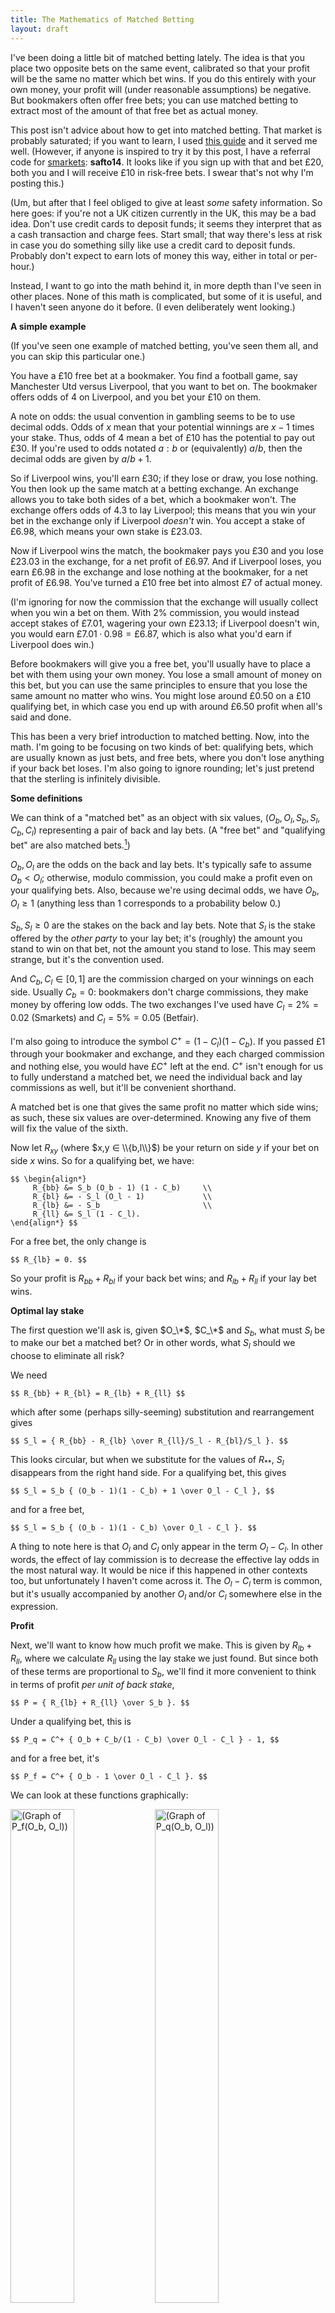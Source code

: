 ```yaml
---
title: The Mathematics of Matched Betting
layout: draft
---
```

I've been doing a little bit of matched betting lately. The idea is that you place two opposite bets on the same event, calibrated so that your profit will be the same no matter which bet wins. If you do this entirely with your own money, your profit will (under reasonable assumptions) be negative. But bookmakers often offer free bets; you can use matched betting to extract most of the amount of that free bet as actual money.

This post isn't advice about how to get into matched betting. That market is probably saturated; if you want to learn, I used [this guide](https://matchedbettingblog.com/matched-betting-intro/) and it served me well. (However, if anyone is inspired to try it by this post, I have a referral code for [smarkets](https://smarkets.com): **safto14**. It looks like if you sign up with that and bet $£20$, both you and I will receive $£10$ in risk-free bets. I swear that's not why I'm posting this.)

(Um, but after that I feel obliged to give at least *some* safety information. So here goes: if you're not a UK citizen currently in the UK, this may be a bad idea. Don't use credit cards to deposit funds; it seems they interpret that as a cash transaction and charge fees. Start small; that way there's less at risk in case you do something silly like use a credit card to deposit funds. Probably don't expect to earn lots of money this way, either in total or per-hour.)

Instead, I want to go into the math behind it, in more depth than I've seen in other places. None of this math is complicated, but some of it is useful, and I haven't seen anyone do it before. (I even deliberately went looking.)

**A simple example**

(If you've seen one example of matched betting, you've seen them all, and you can skip this particular one.)

You have a $£10$ free bet at a bookmaker. You find a football game, say Manchester Utd versus Liverpool, that you want to bet on. The bookmaker offers odds of $4$ on Liverpool, and you bet your $£10$ on them.

A note on odds: the usual convention in gambling seems to be to use decimal odds. Odds of $x$ mean that your potential winnings are $x-1$ times your stake. Thus, odds of $4$ mean a bet of $£10$ has the potential to pay out $£30$. If you're used to odds notated $a:b$ or (equivalently) $a/b$, then the decimal odds are given by $a/b + 1$.

So if Liverpool wins, you'll earn $£30$; if they lose or draw, you lose nothing. You then look up the same match at a betting exchange. An exchange allows you to take both sides of a bet, which a bookmaker won't. The exchange offers odds of $4.3$ to lay Liverpool; this means that you win your bet in the exchange only if Liverpool *doesn't* win. You accept a stake of $£6.98$, which means your own stake is $£23.03$.

Now if Liverpool wins the match, the bookmaker pays you $£30$ and you lose $£23.03$ in the exchange, for a net profit of $£6.97$. And if Liverpool loses, you earn $£6.98$ in the exchange and lose nothing at the bookmaker, for a net profit of $£6.98$. You've turned a $£10$ free bet into almost $£7$ of actual money.

(I'm ignoring for now the commission that the exchange will usually collect when you win a bet on them. With $2\%$ commission, you would instead accept stakes of $£7.01$, wagering your own $£23.13$; if Liverpool doesn't win, you would earn $£7.01 · 0.98 = £6.87$, which is also what you'd earn if Liverpool does win.)

Before bookmakers will give you a free bet, you'll usually have to place a bet with them using your own money. You lose a small amount of money on this bet, but you can use the same principles to ensure that you lose the same amount no matter who wins. You might lose around $£0.50$ on a $£10$ qualifying bet, in which case you end up with around $£6.50$ profit when all's said and done.

This has been a very brief introduction to matched betting. Now, into the math. I'm going to be focusing on two kinds of bet: qualifying bets, which are usually known as just bets, and free bets, where you don't lose anything if your back bet loses. I'm also going to ignore rounding; let's just pretend that the sterling is infinitely divisible.

**Some definitions**

We can think of a "matched bet" as an object with six values, $(O_b, O_l, S_b, S_l, C_b, C_l)$ representing a pair of back and lay bets. (A "free bet" and "qualifying bet" are also matched bets.[^risk-free])

$O_b, O_l$ are the odds on the back and lay bets. It's typically safe to assume $O_b < O_l$; otherwise, modulo commission, you could make a profit even on your qualifying bets. Also, because we're using decimal odds, we have $O_b, O_l ≥ 1$ (anything less than $1$ corresponds to a probability below $0$.)

$S_b, S_l ≥ 0$ are the stakes on the back and lay bets. Note that $S_l$ is the stake offered by the *other party* to your lay bet; it's (roughly) the amount you stand to win on that bet, not the amount you stand to lose. This may seem strange, but it's the convention used.

And $C_b, C_l ∈ [0, 1]$ are the commission charged on your winnings on each side. Usually $C_b = 0$: bookmakers don't charge commissions, they make money by offering low odds. The two exchanges I've used have $C_l = 2\% = 0.02$ (Smarkets) and $C_l = 5\% = 0.05$ (Betfair).

I'm also going to introduce the symbol $C^+ = (1 - C_l)(1 - C_b)$. If you passed $£1$ through your bookmaker and exchange, and they each charged commission and nothing else, you would have $£C^+$ left at the end. $C^+$ isn't enough for us to fully understand a matched bet, we need the individual back and lay commissions as well, but it'll be convenient shorthand.

A matched bet is one that gives the same profit no matter which side wins; as such, these six values are over-determined. Knowing any five of them will fix the value of the sixth.

Now let $R_{xy}$ (where $x,y ∈ \\{b,l\\}$) be your return on side $y$ if your bet on side $x$ wins. So for a qualifying bet, we have:

    $$ \begin{align*}
         R_{bb} &= S_b (O_b - 1) (1 - C_b)     \\
         R_{bl} &= - S_l (O_l - 1)             \\
         R_{lb} &= - S_b                       \\
         R_{ll} &= S_l (1 - C_l).
    \end{align*} $$

For a free bet, the only change is

    $$ R_{lb} = 0. $$

So your profit is $R_{bb} + R_{bl}$ if your back bet wins; and $R_{lb} + R_{ll}$ if your lay bet wins.

**Optimal lay stake**

The first question we'll ask is, given $O_\*$, $C_\*$ and $S_b$, what must $S_l$ be to make our bet a matched bet? Or in other words, what $S_l$ should we choose to eliminate all risk?

We need

    $$ R_{bb} + R_{bl} = R_{lb} + R_{ll} $$

which after some (perhaps silly-seeming) substitution and rearrangement gives

    $$ S_l = { R_{bb} - R_{lb} \over R_{ll}/S_l - R_{bl}/S_l }. $$

This looks circular, but when we substitute for the values of $R_{**}$, $S_l$ disappears from the right hand side. For a qualifying bet, this gives

    $$ S_l = S_b { (O_b - 1)(1 - C_b) + 1 \over O_l - C_l }, $$

and for a free bet,

    $$ S_l = S_b { (O_b - 1)(1 - C_b) \over O_l - C_l }. $$

A thing to note here is that $O_l$ and $C_l$ only appear in the term $O_l - C_l$. In other words, the effect of lay commission is to decrease the effective lay odds in the most natural way. It would be nice if this happened in other contexts too, but unfortunately I haven't come across it. The $O_l - C_l$ term is common, but it's usually accompanied by another $O_l$ and/or $C_l$ somewhere else in the expression.

**Profit**

Next, we'll want to know how much profit we make. This is given by $R_{lb} + R_{ll}$, where we calculate $R_{ll}$ using the lay stake we just found. But since both of these terms are proportional to $S_b$, we'll find it more convenient to think in terms of profit *per unit of back stake*,

    $$ P = { R_{lb} + R_{ll} \over S_b }. $$

Under a qualifying bet, this is

    $$ P_q = C^+ { O_b + C_b/(1 - C_b) \over O_l - C_l } - 1, $$

and for a free bet, it's

    $$ P_f = C^+ { O_b - 1 \over O_l - C_l }. $$

We can look at these functions graphically:

<a href="/images/matched-betting/Pf_Ob_Ol.png"><img src="/images/matched-betting/Pf_Ob_Ol.png" alt="(Graph of P_f(O_b, O_l))" style="width: 45%"></a>
<a href="/images/matched-betting/Pq_Ob_Ol.png"><img src="/images/matched-betting/Pq_Ob_Ol.png" alt="(Graph of P_q(O_b, O_l))" style="width: 45%"></a>

*(images link to full-size versions)*

each line represents a contour of the function, a set of points that all have the same profit. The sets of contours look superficially similar, but they're generally steeper for a free bet. In both cases, profit increases with $O_b$ and decreases with $O_l$.

We can reparameterise in terms of $O_b$ and $σ = O_l - O_b$, the spread between the back and lay odds. Since $O_l ≥ O_b$, we only need to consider $σ ≥ 0$. This gives us

    $$ \begin{align*}
        P_q &= C^+ { O_b + C_b/(1 - C_b) \over O_b + σ - C_l } - 1  \\
        P_f &= C^+ { O_b - 1 \over O_b + σ - C_l }.
    \end{align*} $$

These are more distinct. Looking at these graphs, it seems that for a qualifying bet, having low $σ$ is more significant than having high $O_b$; but for a free bet, having high $O_b$ is more significant than having low $σ$. We'll make this more precise later.

We can also look at $P_q - P_f$, the difference in profit between a qualifying bet and a free bet. This isn't particularly useful to compare bets: you place qualifying bets to get free bets, and you place free bets to get qualifying bets, and if you're doing pure matched betting, I don't think you'll ever be asking yourself *should I place this bet free or as a qualifier?* Still, the difference is

    $$ P_q - P_f = { 1 \over O_l - C_l } - 1
                 = { 1 - (O_l - C_l) \over O_l - C_l }. $$

If your $O_l$ is unrealistically tiny, you'll make slightly more money on a qualifier than a free bet. But the more $O_l$ grows, the worse a qualifier becomes relative to a free bet. This, too, is suggestive that you should be looking at different sorts of bets for your qualifiers and your free bets.

**Liability**

One more thing is important when making a matched bet: lay liability. This is how much you stand to lose on the exchange where you make your lay bet. It's only important for boring real-world reasons like liquidity and exogenous risk. You need to have this much money in your account at the exchange, which means you need to be able to spare it from your bank account for a week or so. Low-liability bets are also safer if something goes wrong, which makes them a good choice for early dabblers in matched betting.

Liability is simply given by $-R_{bl} = S_l (O_l - 1)$, which is

    $$ S_b (O_l - 1) { (O_b - 1)(1 - C_b) - 1 \over O_l - C_l } $$

for a qualifying bet and

    $$ S_b (O_l - 1) { (O_b - 1)(1 - C_b) \over O_l - C_l }  $$

for a free bet.

Unlike profit, liability increases with both $O_b$ and $O_l$. But it increases arbitrarily with $O_b$, and asymtotically with $O_l$; it's bounded above by roughly $S_b O_b$ for a qualifying bet and $S_b (O_b - 1)$ for a free bet.

**Improving on a free bet**

Matched bet calculators aren't hard to find, and what I've given so far is nothing that they can't do for you. But they don't tell you everything you might want to know. Let's look at a bet, and see how we might find a better bet. Since the two types have different behaviours, we'll treat them separately.

To maximise profit, we usually need to consider that $S_b, C_b$ and $C_l$ are fixed, and find the dependence of $P$ on $O_b$ and $O_l$. For a free bet, that means we want to maximise the term

    $$ P_f ∝ {O_b - 1 \over O_l - C_l}. $$

This tells us a few things. The first is that we want high back odds and low lay odds. We already knew that, and it's not very helpful; we expect back and lay odds to more-or-less rise and fall together. It also tells us that adding a constant to both odds will increase profit; odds of 5 and 6 will be better than odds of 4 and 5. (This, too, we could have deduced before; or we could have seen it on the graph of $P_f(O_b, σ)$.)

But consider what happens when $σ = 0$. Then the term in question is

    $$ { O_b - 1 \over O_b - C_l } $$

which, as $O_b$ ranges from $1$ to $∞$, takes all values in $[0, 1)$. But when $σ > 0$, the possible values are exactly the same; high $σ$ changes the $O_b$ that gives you any particular profit, but it doesn't make any profit value available or unavailable.

What that means is: given any free bet, we can construct another free bet with equal profit but $σ = 0$, not changing $S_b$ or $C_\*$.

Or: given odds $O_b, O_l$, we can calulate the odds $O'$ that would give you the same profit, if you could find these odds for both a back and a lay bet.

In turn, that tells you that if you want to improve your profits, you can ignore bets with $O_b < O'$. (Because for those bets, $P_f(O_b, σ) < P_f(O', σ) ≤ P_f(O', 0)$. The first inequality comes from adding a constant to both odds, and the second comes from reducing $O_l$.) This is a useful thing to know, that matched bet calculators don't tell you.

To find $O'$, we set

    $$ { O_b - 1 \over O_l - C_l } = { O' - 1 \over O' - C_l } $$

and deduce

    $$ \begin{align*}
        O' &= { O_l - O_bC_l \over 1 + O_l - O_b - C_l } \\
           &= O_b { 1 - C_l + σ/O_b \over 1 - C_l + σ }.
    \end{align*} $$

The expression with $σ$ isn't exactly simpler, but I think it's more aesthetically pleasing. (Consider that $1-C_l$ is approximately as fundamental as $C_l$ itself.)

We can also calculate $O'$ and $P_f$ as functions of each other:

    $$ P_f = C^+ { O' - 1 \over O' - C_l }                 \\
       O' = { C_lP_f - C^+ \over P_f - C^+ } $$

(image)

$P_f$ approaches an asymtote at $C^+$, but slowly. With $C_b = 0, C_l = 0.02$, extracting $80\%$ of a free bet is only possible if $O_b ≥ 5.36$. For $90\%$, you need $O_b ≥ 12.03$. Such bets are somewhat rare in my experience, and typically have high spread.

We can go more general. Given a profit, we can calculate the level curve of all bets which generate that profit; the case $σ=0$ gives us only a single point on that curve. The curve divides bet-space into two regions, so that it's easy to see whether a bet gives more or less than this amount of profit.

(Earlier we saw this level curve graphically, for certain specific profits. Now we find the explicit formula for the curve.)

We already have

    $$ \begin{align*}
        P_f &= C^+ { O_b - 1 \over O_l - C_l }    \\
            &= C^+ { O_b - 1 \over O_b + σ - C_l },
    \end{align*} $$

and it's just a matter of rearranging these:

    $$ O_b C^+ = P_f (O_l - C_l) + C^+\\
       O_b (C^+ - P_f) = P_f (σ - C_l) + C^+. $$

These two equations can be used to find $O_b$ in terms of $O_l$ or $σ$, and vice-versa. Both are very simple at heart: they're linear relationships, that could be rearranged to the form $y = mx + c$.

Looking more closely at the second one, notice that $C^+$ is the upper bound on profit. So the term $C^+ - P_f$ can be thought of as how much profit is being left on the table, compared to what you could hypothetically get if odds of $∞$ were a thing. The less profit you leave behind, the less $σ$ has to change to compensate for a given change in $O_b$. In other words, when profit is high, the level curve on the graph of $P_f(O_b, σ)$ becomes shallower, as we saw above.

**Improving on a qualifying bet**

For a qualifying bet, we can't quite do the same thing. If we temporarily assume $C_b = 0$, then the term we want to maximise is

    $$ P_q + 1 ∝ {O_b \over O_l - C_l}. $$

This doesn't work the same as the equivalent term for a free bet. If you keep $σ$ fixed and consider profit as a function of $O_b$, then this function acts differently depending on $\mathrm{sgn}(σ - C_l)$. If $σ ≤ C_l$, then regardless of $O_b$ you get more profit than is ever possible with $σ > C_l$.

This isn't immediately practically important, because $σ > C_l$ is a pretty safe assumption. But it's mathematically significant. For a free bet, setting $σ$ to $0$ doesn't rule out any profit levels, so we could ask "how would we get this particular profit with $σ = 0$?" If we try to ask that for a qualifying bet, the answer is typically that we can't. So the approach we used for a free bet doesn't work on a qualifying bet.

We also can't set $O_b$ to its best possible value, because it can go arbitrarily high. But we can try setting it to its limiting worst value ($O_b = 1$). We find $σ'$ such that

    $$ { O_b + C_b/(1 - C_b) \over O_b + σ - C_l }
       = { 1 + C_b/(1 - C_b) \over 1 + σ' - C_l }, $$

which gives us

    $$ σ' = { σ + (O_b - 1)(1 - C^+) \over 1 + (O_b - 1)(1 - C_b) } $$

Now we know that any bet with a spread less than $σ'$ will give better profit than the bet we started with. Unfortunately, I think this still isn't as good as what we got for a free bet, for three reasons.

1. For a free bet, we had an easy negative test: some bets (those with $O_b < O'$) could be ruled out on a glance, but verifying them took more work. Here, the test is positive: some bets (those with $σ < σ'$) can be accepted on a glance, but verifying the others takes more work.[^graph-shape]

    In practice, I expect the positive test will almost alway be inconclusive, meaning you still need to do the more difficult check on every bet. (I haven't done enough betting myself, while writing this, to say from experience.)

2. My workflow is to find a plausible-looking back bet and then see how it would be matched. With a free bet, I can run the easy test without looking for the match. For a qualifying bet, I need to find both sides of the bet before I can run the easy test.

3. Qualifying bets often must be placed at a minimum odds (on the back side) in order to count. That typically rules out the lowest-spread bets (see below digression).

Still, this is what we have. Following a similar theme as before, we can calculate $σ'$ and $P_q$ as functions of each other:

    $$ P_q = { 1 - C_l \over 1 - C_l + σ' } - 1 \\
       σ' = { 1 - C_l \over P_q + 1 } + C_l - 1. $$

(Note that these equations don't contain $C_b$. That's not because we're assuming it's $0$: when you set $O_b = 1$, $C_b$ completely disappears from the equation for $P_q$.)

(image)

Interestingly, the bounds of $P_q$ don't depend on commission at all. As $σ'$ grows, $P_q$ always approaches an asymtote at $-1$, which isn't surprising: you can't quite lose your entire back stake, but you can get arbitrarily close to that, even with no commission.

On the other edge of the graph, we always have $P_q(O_b=1, σ'=0) = 0$. (That may not be clear on this image, but it's easy to see algrebraically.) That's because at $O_b = O_l = 1$, both bets are completely one-sided. On the back side you have a chance of losing money, but no way to win it; on the lay side you have a chance of winning money, but no way to lose it. In particular, if the back bet wins, you make no profit or loss on either bet, so commission is irrelevant. And so the lay stake is calibrated for your lay winnings, after commission, to cancel out your back loss. (But if someone is willing to give you free maybe-money, you might as well ask for as much maybe-money as they're willing to give you.)

And again, given profit, we can calculate the level curve of bets which return that profit. Unsurprisingly, we find another linear relationship; it comes to

    $$ O_bC^+ + C_b(1 - C_l) = (Pq + 1)(Ol - Cl) \\
       O_b(1 - C_b - Λ) + C_b = Λ(σ - C_l), $$

where

    $$ Λ = { P_q + 1 \over 1 - C_l }. $$

I'm afraid I can offer no particular interpretation of what $Λ$ means, though I observe that we can substitute it into a previous equation, $σ' = 1/Λ + C_l - 1$. Note that if $Λ ≥ 1 - C_b$, equivalently if $P_q + 1 ≥ C^+$, then $σ$ and $O_b$ start to move in opposite directions: for fixed profit, $σ$ goes up as $O_b$ goes down. At this point, you get more profit with low $O_b$ as well as with low $σ$, which would be convenient if it was ever realistically going to happen.

(It turns out that $P_q + 1 ≥ C^+$ precisely when $σ ≤ C_l + C_b/(1 - C_b)$. I noted above that if $C_b = 0$, the possible values of $P_q + 1$ depend on $\mathrm{sgn}(σ-C_l)$. This is the same result, generalized to all values of $C_b$.)

**A digression on odds**

Note that in general, you can expect spread to be lower at lower odds. That's because odds are more sensitive to evidence when they're high than when they're low.

There's a [technical interpretation](https://arbital.com/p/bayes_log_odds/) of that, but I'm just going to illustrate by example. Consider the probabilities $1/5$ and $1/6$. These are complementary to $4/5$ and $5/6$ - the two pairs of probabilities encode the same information. Converting to decimal, probabilities $1/5$ and $1/6$ are decimal odds $1.25$ and $1.2$; and probabilities $4/5$ and $5/6$ are decimal odds $5$ and $6$.

So the difference between the odds $1.25$ and $1.2$ is, in a very important sense, the same as the difference between $5$ and $6$. But when it comes to betting, the spreads of $0.05$ and $1$ are very different.

The takeaway from this is that for qualifying bets, you should be looking at bets with low odds. High odds have better returns, but the effect of low spread is much more significant, and low spread comes with low odds.

**The effects of commission**

I want to explore one more question: how does profit depend on commission? For this, we'll keep $C_b$ and $O_b$ fixed, and explore how $O_l$ and $C_l$ affect profit.

Conveniently, the term we want to maximise is the same,

    $$ \begin{align*}
        P_q + 1 ∝ { 1 - C_l \over O_l - C_l }  \\
        P_f ∝ { 1 - C_l \over O_l - C_l }.
    \end{align*} $$

So if we find the same lay bet on two different exchanges, we can compare them without regard for the back bet we'd be matching.

The two exchanges I've used have $C_l$ of $0.02$ and $0.05$, so they give equal profits when

    $$ { 0.98 \over O_S - 0.02 } = { 0.95 \over O_B - 0.95 } $$

where $O_S$ is the odds offered on Smarkets and $O_B$ is the odds offered on Betfair. This rearranges to

    $$ 98·O_b = 95·O_S. $$

Since $98/95 ≈ 1.03$, it's better to use Betfair than Smarkets if the offered odds are roughly $3%$ lower, which happens to be the difference in commission. So for example, odds of $6$ on Betfair correspond to roughly $6.19$ on Smarkets.

It should be easy to take a bunch of equivalent bets on the two sites, and compare to see which seems likely to give better profit in general. I started doing that, but then I looked at three football games and got bored and stopped.

They all had exactly the same odds on all three positions (win/draw/win), even when they fluctuated slightly pre-game. (I did look at one game as it began, and the two sites didn't quite stay in sync then. But betting while odds are fluctuating a lot is a bad idea.) This suggests that Smarkets typically offers better profits. But Betfair is a more popular site, which probably has advantages; in particular, it's plausible that a large bet would be harder to fully match on Smarkets.

---

And that's it. I'm sure there are other interesting questions you could ask, but I'm going to stop there.

Something that would be nice would be a calculator that can make use of this. The online calculators all seem pretty crap: they only tell you profit, lay stake and lay liability, and only for one bet at a time. Being able to compare bets seems like it would be a pretty important feature, but I haven't seen it anywhere. (Some of them have features to work with more complicated types of bets than I've looked at, but I don't care about that. [Here's one](https://matchedbettingblog.com/matched-betting-calculator/) that's no worse than any other.) I've also seen an excel calculator, which had the neat feature of automatically adding bets to a spreadsheet. But again, only one bet at a time; plus, I don't have excel, and don't keep track of my bets in a spreadsheet. (I use [ledger](http://ledger-cli.org/), though it's not a great fit.)

I've written a command-line tool that can show you multiple bets at a time for comparison purposes. It also shows you, for a free bet, the lowest possible back odds to improve on your highest-profit bet ($O'$); or, for a qualifying bet, the highest possible spread that *won't* improve on it ($σ'$).

But the interface isn't very good, I think partly because of the limits of the command line and partly because of a questionable design decision (see the README). And it can't show graphs, which I think would be nice. If you want to use it anyway, it's [on github](https://github.com/ChickenProp/matched-bets).

If I were to dedicate more time to the project, I currently think I'd start again in Javascript. I think I have a vague idea of how a decent one could work. But right now, as far as I can tell there are no good calculators.

[^risk-free]: I'm assuming that all free bets are "stake not returned", which means that if you win, you collect your winnings but you don't also get to keep the stake that wasn't yours in the first place. If you have a "stake returned" free bet, that effectively increases the odds on the back side by $1$. I've not yet encountered one of these, myself.

    Another type is the "risk-free" bet, which I won't go into here partly because I'm not 100% sure what it means. But I *think* that "£10 in risk-free bets" allows you to make a bet of more than £10, and if you lose, you get £10 back. I think the way to treat it is as putting £10 into a free bet (stake not returned) and the remainder of your stake into a qualifying bet, and so by default you should put in no more than the risk-free amount.

[^graph-shape]: Another way to look at this is by the shape of the "more profitable" space on the graphs of $P_q(O_b, σ)$ and $P_f(O_b, σ)$. In both cases, this is the space below and to the right of one of the level curves. On the $P_f$ graph, it's defined by two lines: $σ = 0$ and the level curve itself. If we add a line with constant $O_b$, that line can carve up the "less profitable" space without entering the "more profitable" space. But on the $P_q$ graph, the "more profitable" space is also defined by the line $O_b = 1$. Any line we draw with constant $O_b ≠ 1$ or $σ ≠ 0$ will carve up the "more profitable" space.
